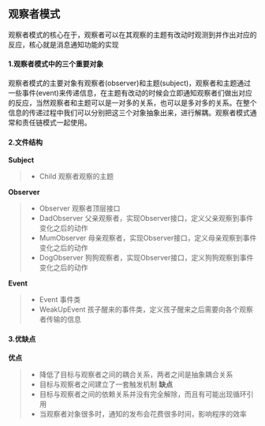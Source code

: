 ## 观察者模式
观察者模式的核心在于，观察者可以在其观察的主题有改动时观测到并作出对应的反应，核心就是消息通知功能的实现

#### 1.观察者模式中的三个重要对象
观察者模式的主要对象有观察者(observer)和主题(subject)，观察者和主题通过一些事件(event)来传递信息，在主题有改动的时候会立即通知观察者们做出对应的反应，当然观察者和主题可以是一对多的关系，也可以是多对多的关系。在整个信息的传递过程中我们可以分别把这三个对象抽象出来，进行解耦。观察者模式通常和责任链模式一起使用。

#### 2.文件结构
**Subject**
> - Child 观察者观察的主题

**Observer**
> - Observer 观察者顶层接口 
> - DadObserver 父亲观察者，实现Observer接口，定义父亲观察到事件变化之后的动作
> - MumObserver 母亲观察者，实现Observer接口，定义母亲观察到事件变化之后的动作
> - DogObserver 狗狗观察者，实现Observer接口，定义狗狗观察到事件变化之后的动作

**Event**
> - Event 事件类
> - WeakUpEvent 孩子醒来的事件类，定义孩子醒来之后需要向各个观察者传输的信息

#### 3.优缺点
**优点**
> - 降低了目标与观察者之间的耦合关系，两者之间是抽象耦合关系
> - 目标与观察者之间建立了一套触发机制
**缺点**
> - 目标与观察者之间的依赖关系并没有完全解除，而且有可能出现循环引用
> - 当观察者对象很多时，通知的发布会花费很多时间，影响程序的效率
